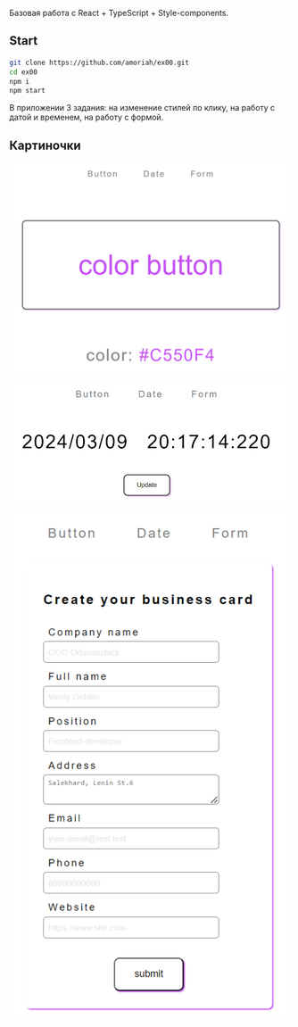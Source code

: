 Базовая работа с React + TypeScript + Style-components.

## Start

```bash
git clone https://github.com/amoriah/ex00.git
cd ex00
npm i
npm start
```
В приложении 3 задания: на изменение стилей по клику, на работу с датой и временем, на работу с формой.

## Картиночки

![button](./img/button.png)<br>

![date](./img/date.png)<br>

![form](./img/form.png)<br>

